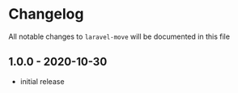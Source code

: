 # Changelog

All notable changes to `laravel-move` will be documented in this file

## 1.0.0 - 2020-10-30

- initial release
